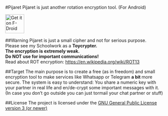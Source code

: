 #Pijaret
Pijaret is just another rotation encryption tool. (For Android)

[<img src="https://f-droid.org/badge/get-it-on.png" alt="Get it on F-Droid" height="60">](https://f-droid.org/app/dmusiolik.pijaret)

##Warning
Pijaret is just a small cipher and not for serious purpose. <br>
Please see my Schoolwork as a <b> Toycrypter. </b> <br>
<b>The encryption is extremely weak. </b><br>
<b>Do NOT use for important communications!</b><br>
Read about ROT encryption: https://en.wikipedia.org/wiki/ROT13

##Target
The main purpose is to create a free (as in freedom) and small encryption tool to make services like Whatsapp or Telegram <b> a bit </b> more secure.
The system is easy to understand: You share a numeric key with your partner in real life and en/de-crypt some important messages with it. (In case you don’t go outside you can just tormail your chat partner or stuff)

##License
The project is licensed under the [GNU General Public License version 3 (or newer)](https://github.com/MrFlyingToasterman/Pijaret/blob/master/LICENSE)  <br>
